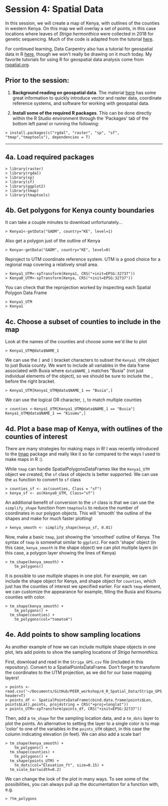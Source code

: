 # Session 4: Spatial Data 
In this session, we will create a map of Kenya, with outlines of the counties in western Kenya. On this map we will overlay a set of points, in this case locations where leaves of *Striga hermonthica* were collected in 2018 for genetic sequencing.  Much of the code is adapted from the tutorial [here](https://rpubs.com/spoonerf/countrymapggplot2). 

For continued learning, Data Carpentry also has a tutorial for geospatial data in R [here](https://datacarpentry.org/r-raster-vector-geospatial/), though we won't really be drawing on it much today. My favorite tutorials for using R for geospatial data analysis come from [rspatial.org](https://rspatial.org/raster/index.html).

## Prior to the session: 
1. **Background reading on geospatial data**.  The material [here](https://datacarpentry.org/organization-geospatial/) has some great information to quickly introduce vector and raster data, coordinate reference systems, and software for working with geospatial data. 

2. **Install some of the required R packages**. This can be done directly within the R Studio environment through the 'Packages' tab of the bottom left panel or running the following:
```
> install.packages(c("rgdal", "raster", "sp", "sf", "tmap","tmaptools"), dependencies = T)
```
---

## 4a. Load required packages
```
> library(raster)
> library(rgdal)
> library(sp)
> library(sf)
> library(ggplot2)
> library(tmap)
> library(tmaptools)
```

## 4b. Get polygons for Kenya county boundaries
It can take a couple minutes to download unfortunately...
```
> Kenya1<-getData("GADM", country="KE", level=1)
```

Also get a polygon just of the outline of Kenya
```
> Kenya<-getData("GADM", country="KE", level=0)
```

Reproject to UTM coordinate reference system. UTM is a good choice for a regional map covering a relatively small area.
```
> Kenya1_UTM<-spTransform(Kenya1, CRS("+init=EPSG:32737")) 
> Kenya0_UTM<-spTransform(Kenya, CRS("+init=EPSG:32737")) 
```

You can check that the reprojection worked by inspecting each Spatial Polygon Data Frame
```
> Kenya1_UTM
> Kenya1
```

## 4c. Choose a subset of counties to include in the map
Look at the names of the counties and choose some we'd like to plot
```
> Kenya1_UTM@data$NAME_1
```

We can use the `[` and `]` bracket characters to subset the `Kenya1_UTM` object to just Busia county. We want to include all variables in the data frame associated with Busia where `data$NAME_1` matches "Busia" (not just individual elements of the object), so we should be sure to include the `,` before the right bracket.
```
> Kenya1_UTM[Kenya1_UTM@data$NAME_1 == "Busia",]
```

We can use the logical OR character, `|`, to match multiple counties 
```
> counties <-Kenya1_UTM[Kenya1_UTM@data$NAME_1 == "Busia"| Kenya1_UTM@data$NAME_1 == "Kisumu",]
```

## 4d. Plot a base map of Kenya, with outlines of the counties of interest
There are many strategies for making maps in R! I was recently introduced to the [tmap](https://cran.r-project.org/web/packages/tmap/vignettes/tmap-getstarted.html) package and really like it so far compared to the ways I used to make maps in R :).

While `tmap` can handle SpatialPolygonsDataFrames like the `Kenya1_UTM` object we created, the `sf` class of objects is better supported. We can use the `as` function to convert to `sf` class 
```
> counties_sf <- as(counties, Class = "sf")
> kenya_sf <- as(Kenya0_UTM, Class="sf")
```

An additional benefit of conversion to the `sf` class is that we can use the `simplify_shape` function from `tmaptools` to reduce the number of coordinates in our polygon objects. This will 'smooth' the outline of the shapes and make for much faster plotting!
```
> kenya_smooth <- simplify_shape(kenya_sf, 0.01)
```

Now, make a basic `tmap`, just showing the 'smoothed' outline of Kenya. The syntax of `tmap` is somewhat similar to `ggplot2`. For each 'shape' object (in this case, `kenya_smooth` is the shape object) we can plot multiple layers (in this case, a polygon layer showing the lines of Kenya)
```
> tm_shape(kenya_smooth) +
    tm_polygons() 
```

It is possible to use multiple shapes in one plot. For example, we can include the shape object for Kenya, and shape object for `counties`, which just has the counties of interest we specified earlier. For each `tmap` element, we can customize the appearance for example, filling the Busia and Kisumu counties with color.
```
> tm_shape(kenya_smooth) +
    tm_polygons() +
  tm_shape(counties) + 
    tm_polygons(col="tomato4") 
```

## 4e. Add points to show sampling locations
As another example of how we can include multiple shape objects in one plot, lets add points to show the sampling locations of *Striga hermonthica*.

First, download and read in the `Striga_GPS.csv` file (included in this repository). Convert to a SpatialPointsDataFrame. Don't forget to transform the coordinates to the UTM projection, as we did for our base mapping layers!
```
> points <- read.csv('~/Documents/GitHub/PEER_workshop/4_R_Spatial_Data/Striga_GPS.csv', header=T)
> points_df <- SpatialPointsDataFrame(cbind.data.frame(points$Lon, points$Lat),points, proj4string = CRS("+proj=longlat"))
> points_UTM<-spTransform(points_df, CRS("+init=EPSG:32737")) 
```
Then, add a `tm_shape` for the sampling location data, and a `tm_dots` layer to plot the points. An alternative to setting the layer to a single color is to map 'color' to one of the variables in the `points_UTM` object, in this case the column indicating elevation (in feet).  We can also add a scale bar!
```
> tm_shape(kenya_smooth) +
    tm_polygons() +
  tm_shape(counties) + 
    tm_polygons() +
  tm_shape(points_UTM) +
    tm_dots(col="Elevation_ft", size=0.15) +
  tm_scale_bar(width=0.2)
```

We can change the look of the plot in many ways. To see some of the possibilities, you can always pull up the documentation for a function with, e.g.
```
> ?tm_polygons
```
